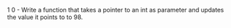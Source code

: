1 0 - Write a function that takes a pointer to an int as parameter and updates the value it points to to 98.
